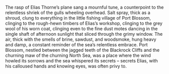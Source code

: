 The rasp of Elias Thorne’s plane sang a mournful tune, a counterpoint to the relentless shriek of the gulls wheeling overhead.  Salt spray, thick as a shroud, clung to everything in the little fishing village of Port Blossom, clinging to the rough-hewn timbers of Elias’s workshop, clinging to the grey wool of his worn coat, clinging even to the fine dust motes dancing in the single shaft of afternoon sunlight that sliced through the grimy window.  The air, thick with the smells of brine, sawdust, and woodsmoke, hung heavy and damp, a constant reminder of the sea’s relentless embrace.  Port Blossom, nestled between the jagged teeth of the Blackrock Cliffs and the churning maw of the churning North Sea, was a place where the wind howled its sorrows and the sea whispered its secrets – secrets Elias, with his calloused hands and knowing eyes, was often privy to.
